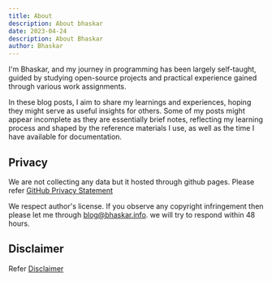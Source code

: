 ```yaml
---
title: About
description: About bhaskar
date: 2023-04-24
description: About Bhaskar
author: Bhaskar
---
```


I'm Bhaskar, and my journey in programming has been largely self-taught, guided
by studying open-source projects and practical experience gained through various
work assignments.

In these blog posts, I aim to share my learnings and experiences, hoping they
might serve as useful insights for others. Some of my posts might appear
incomplete as they are essentially brief notes, reflecting my learning process
and shaped by the reference materials I use, as well as the time I have
available for documentation.

## Privacy

We are not collecting any data but it hosted through github pages. Please refer
[GitHub Privacy Statement](https://docs.github.com/en/site-policy/privacy-policies/github-privacy-statement)

We respect author's license. If you observe any copyright infringement then
please let me through blog@bhaskar.info. we will try to respond within 48 hours.

## Disclaimer

Refer [Disclaimer](/disclaimer)
